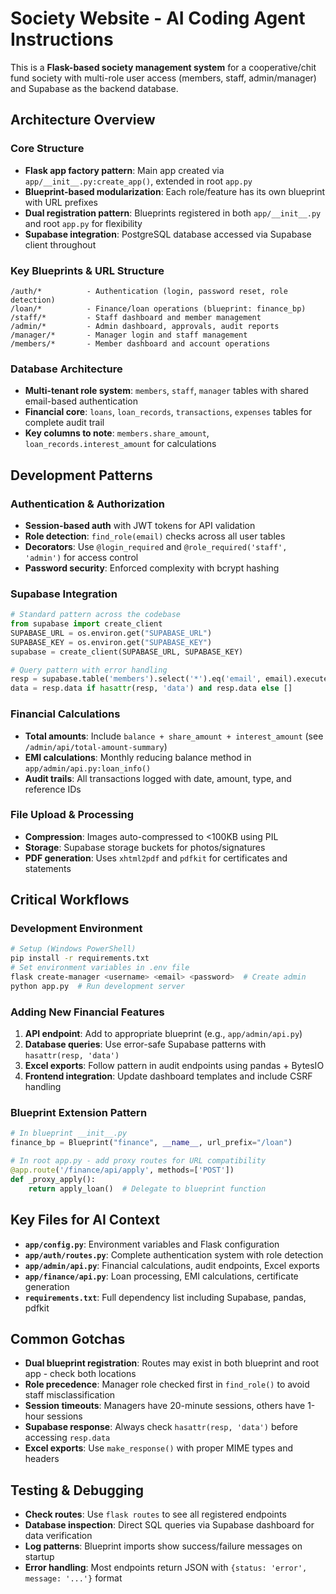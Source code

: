 # Society Website - AI Coding Agent Instructions

This is a **Flask-based society management system** for a cooperative/chit fund society with multi-role user access (members, staff, admin/manager) and Supabase as the backend database.

## Architecture Overview

### Core Structure
- **Flask app factory pattern**: Main app created via `app/__init__.py:create_app()`, extended in root `app.py`
- **Blueprint-based modularization**: Each role/feature has its own blueprint with URL prefixes
- **Dual registration pattern**: Blueprints registered in both `app/__init__.py` and root `app.py` for flexibility
- **Supabase integration**: PostgreSQL database accessed via Supabase client throughout

### Key Blueprints & URL Structure
```
/auth/*          - Authentication (login, password reset, role detection)
/loan/*          - Finance/loan operations (blueprint: finance_bp)
/staff/*         - Staff dashboard and member management  
/admin/*         - Admin dashboard, approvals, audit reports
/manager/*       - Manager login and staff management
/members/*       - Member dashboard and account operations
```

### Database Architecture
- **Multi-tenant role system**: `members`, `staff`, `manager` tables with shared email-based authentication
- **Financial core**: `loans`, `loan_records`, `transactions`, `expenses` tables for complete audit trail
- **Key columns to note**: `members.share_amount`, `loan_records.interest_amount` for calculations

## Development Patterns

### Authentication & Authorization
- **Session-based auth** with JWT tokens for API validation
- **Role detection**: `find_role(email)` checks across all user tables
- **Decorators**: Use `@login_required` and `@role_required('staff', 'admin')` for access control
- **Password security**: Enforced complexity with bcrypt hashing

### Supabase Integration
```python
# Standard pattern across the codebase
from supabase import create_client
SUPABASE_URL = os.environ.get("SUPABASE_URL")  
SUPABASE_KEY = os.environ.get("SUPABASE_KEY")
supabase = create_client(SUPABASE_URL, SUPABASE_KEY)

# Query pattern with error handling
resp = supabase.table('members').select('*').eq('email', email).execute()
data = resp.data if hasattr(resp, 'data') and resp.data else []
```

### Financial Calculations
- **Total amounts**: Include `balance + share_amount + interest_amount` (see `/admin/api/total-amount-summary`)
- **EMI calculations**: Monthly reducing balance method in `app/admin/api.py:loan_info()`
- **Audit trails**: All transactions logged with date, amount, type, and reference IDs

### File Upload & Processing
- **Compression**: Images auto-compressed to <100KB using PIL
- **Storage**: Supabase storage buckets for photos/signatures
- **PDF generation**: Uses `xhtml2pdf` and `pdfkit` for certificates and statements

## Critical Workflows

### Development Environment
```bash
# Setup (Windows PowerShell)
pip install -r requirements.txt
# Set environment variables in .env file
flask create-manager <username> <email> <password>  # Create admin
python app.py  # Run development server
```

### Adding New Financial Features
1. **API endpoint**: Add to appropriate blueprint (e.g., `app/admin/api.py`)
2. **Database queries**: Use error-safe Supabase patterns with `hasattr(resp, 'data')`
3. **Excel exports**: Follow pattern in audit endpoints using pandas + BytesIO
4. **Frontend integration**: Update dashboard templates and include CSRF handling

### Blueprint Extension Pattern
```python
# In blueprint __init__.py
finance_bp = Blueprint("finance", __name__, url_prefix="/loan")

# In root app.py - add proxy routes for URL compatibility
@app.route('/finance/api/apply', methods=['POST'])
def _proxy_apply():
    return apply_loan()  # Delegate to blueprint function
```

## Key Files for AI Context

- **`app/config.py`**: Environment variables and Flask configuration
- **`app/auth/routes.py`**: Complete authentication system with role detection
- **`app/admin/api.py`**: Financial calculations, audit endpoints, Excel exports
- **`app/finance/api.py`**: Loan processing, EMI calculations, certificate generation
- **`requirements.txt`**: Full dependency list including Supabase, pandas, pdfkit

## Common Gotchas

- **Dual blueprint registration**: Routes may exist in both blueprint and root app - check both locations
- **Role precedence**: Manager role checked first in `find_role()` to avoid staff misclassification
- **Session timeouts**: Managers have 20-minute sessions, others have 1-hour sessions
- **Supabase response**: Always check `hasattr(resp, 'data')` before accessing `resp.data`
- **Excel exports**: Use `make_response()` with proper MIME types and headers

## Testing & Debugging

- **Check routes**: Use `flask routes` to see all registered endpoints
- **Database inspection**: Direct SQL queries via Supabase dashboard for data verification
- **Log patterns**: Blueprint imports show success/failure messages on startup
- **Error handling**: Most endpoints return JSON with `{status: 'error', message: '...'}` format
